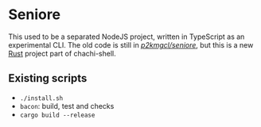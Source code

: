 # Seniore

This used to be a separated NodeJS project, written in TypeScript as an
experimental CLI. The old code is still in
_[p2kmgcl/seniore](https://github.com/p2kmgcl/seniore)_, but this is a new
[Rust](/docs/rust) project part of chachi-shell.

## Existing scripts

-   `./install.sh`
-   `bacon`: build, test and checks
-   `cargo build --release`
